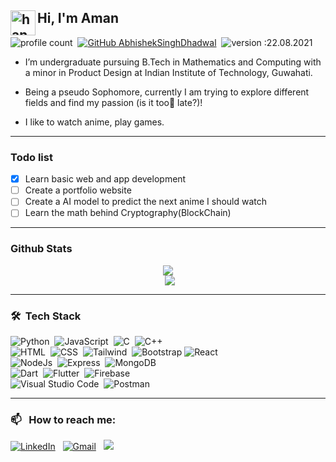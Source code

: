 ## <img alt="handwavegif" src="https://user-images.githubusercontent.com/39513876/112366216-8cfe7400-8cfe-11eb-8116-7d3dbae20e97.gif" width='40' align="left"/>  Hi, I'm Aman 


![profile count](https://shields-io-visitor-counter.herokuapp.com/badge?page=akr-25.akr-25&label=Profile%20Views&labelColor=555555&logo=GitHub&logoColor=FFFFFF&color=1D70B8&style=for-the-badge)&nbsp; [![GitHub AbhishekSinghDhadwal](https://img.shields.io/github/followers/akr-25?label=follow&style=for-the-badge)](https://github.com/akr-25)&nbsp; ![version :22.08.2021](https://img.shields.io/badge/version-22.08.2021-informational?style=for-the-badge) &nbsp;


- I’m undergraduate pursuing B.Tech in Mathematics and Computing with a minor in Product Design at Indian Institute of Technology, Guwahati.  

- Being a pseudo Sophomore, currently I am trying to explore different fields and find my passion (is it too👀 late?)! 

- I like to watch anime, play games.

------------------------------------------------------------

### Todo list
- [x] Learn basic web and app development 
- [ ] Create a portfolio website 
- [ ] Create a AI model to predict the next anime I should watch
- [ ] Learn the math behind Cryptography(BlockChain)

-------------------------------------------------------------

### Github Stats
<div align="center">
<img src="https://github-readme-stats.vercel.app/api?username=akr-25&show_icons=true&hide_border=true&&count_private=true&include_all_commits=true"/>
</div>
<div align="center">
<img style="margin-left: 5px" src="https://github-readme-stats.vercel.app/api/top-langs/?username=akr-25">
</div>

---

### 🛠 &nbsp;Tech Stack

![Python](https://img.shields.io/badge/-Python-05122A?style=flat&logo=python)&nbsp; ![JavaScript](https://img.shields.io/badge/-JavaScript-05122A?style=flat&logo=javascript)&nbsp; ![C](https://img.shields.io/badge/-C-05122A?style=flat&logo=C&logoColor=A8B9CC)&nbsp; ![C++](https://img.shields.io/badge/-C++-05122A?style=flat&logo=C%2B%2B&logoColor=00599C)&nbsp;   
![HTML](https://img.shields.io/badge/-HTML-05122A?style=flat&logo=HTML5)&nbsp; ![CSS](https://img.shields.io/badge/-CSS-05122A?style=flat&logo=CSS3&logoColor=1572B6)&nbsp; ![Tailwind](https://img.shields.io/badge/-Tailwind-05122A?style=flat&logo=tailwindcss&logoColor)&nbsp; ![Bootstrap](https://img.shields.io/badge/-Bootstrap-05122A?style=flat&logo=bootstrap&logoColor=563D7C)&nbsp;![React](https://img.shields.io/badge/-React-05122A?style=flat&logo=react)&nbsp;   
![NodeJs](https://img.shields.io/badge/-NodeJs-05122A?style=flat&logo=node.js)&nbsp; ![Express](https://img.shields.io/badge/-Express-05122A?style=flat&logo=express)&nbsp; ![MongoDB](https://img.shields.io/badge/-MongoDB-05122A?style=flat&logo=MongoDB)&nbsp;    
![Dart](https://img.shields.io/badge/-Dart-05122A?style=flat&logo=Dart&logoColor=cyan)&nbsp; ![Flutter](https://img.shields.io/badge/-Flutter-05122A?style=flat&logo=flutter&logoColor=blue)&nbsp; ![Firebase](https://img.shields.io/badge/-Firebase-05122A?style=flat&logo=Firebase)&nbsp;    
![Visual Studio Code](https://img.shields.io/badge/-Visual%20Studio%20Code-05122A?style=flat&logo=visual-studio-code&logoColor=007ACC)&nbsp; ![Postman](https://img.shields.io/badge/-Postman-05122A?style=flat&logo=Postman)&nbsp;     

---

### 📫 &nbsp; How to reach me:


<a href="https://www.linkedin.com/in/akr25/"><img alt="LinkedIn" src="https://img.shields.io/badge/linkedin%20-%230077B5.svg?&style=for-the-badge&logo=linkedin&logoColor=white"/></a> &nbsp;
<a href="mailto:aman.26262@gmail.com"><img alt="Gmail" src="https://img.shields.io/badge/Gmail-D14836?style=for-the-badge&logo=gmail&logoColor=white" /></a> &nbsp;
<a href="https://instagram.com/aman652"><img src="https://img.shields.io/badge/-@aman652_-E4405F?style=for-the-badge&logo=Instagram&logoColor=white"/></a> &nbsp;
